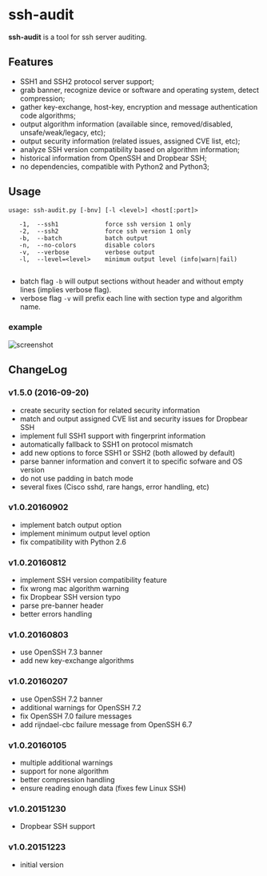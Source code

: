 # ssh-audit
**ssh-audit** is a tool for ssh server auditing.  

## Features
- SSH1 and SSH2 protocol server support;
- grab banner, recognize device or software and operating system, detect compression;
- gather key-exchange, host-key, encryption and message authentication code algorithms;
- output algorithm information (available since, removed/disabled, unsafe/weak/legacy, etc);
- output security information (related issues, assigned CVE list, etc);
- analyze SSH version compatibility based on algorithm information;
- historical information from OpenSSH and Dropbear SSH;
- no dependencies, compatible with Python2 and Python3;

## Usage
```
usage: ssh-audit.py [-bnv] [-l <level>] <host[:port]>

   -1,  --ssh1             force ssh version 1 only
   -2,  --ssh2             force ssh version 1 only
   -b,  --batch            batch output
   -n,  --no-colors        disable colors
   -v,  --verbose          verbose output
   -l,  --level=<level>    minimum output level (info|warn|fail)
   
```
* batch flag `-b` will output sections without header and without empty lines (implies verbose flag).  
* verbose flag `-v` will prefix each line with section type and algorithm name.  

### example
![screenshot](https://cloud.githubusercontent.com/assets/7356025/17623665/da5281c8-60a9-11e6-9582-13f9971c22e0.png)  

## ChangeLog

### v1.5.0 (2016-09-20)
 - create security section for related security information
 - match and output assigned CVE list and security issues for Dropbear SSH
 - implement full SSH1 support with fingerprint information
 - automatically fallback to SSH1 on protocol mismatch
 - add new options to force SSH1 or SSH2 (both allowed by default)
 - parse banner information and convert it to specific sofware and OS version
 - do not use padding in batch mode
 - several fixes (Cisco sshd, rare hangs, error handling, etc)

### v1.0.20160902
 - implement batch output option
 - implement minimum output level option
 - fix compatibility with Python 2.6

### v1.0.20160812
 - implement SSH version compatibility feature
 - fix wrong mac algorithm warning
 - fix Dropbear SSH version typo
 - parse pre-banner header
 - better errors handling

### v1.0.20160803
 - use OpenSSH 7.3 banner
 - add new key-exchange algorithms

### v1.0.20160207
 - use OpenSSH 7.2 banner
 - additional warnings for OpenSSH 7.2 
 - fix OpenSSH 7.0 failure messages
 - add rijndael-cbc failure message from OpenSSH 6.7

### v1.0.20160105
 - multiple additional warnings
 - support for none algorithm
 - better compression handling  
 - ensure reading enough data (fixes few Linux SSH)  

### v1.0.20151230
 - Dropbear SSH support  

### v1.0.20151223
 - initial version  
